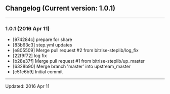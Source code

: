 ## Changelog (Current version: 1.0.1)

-----------------

### 1.0.1 (2016 Apr 11)

* [974284c] prepare for share
* [83b63c3] step.yml updates
* [e805509] Merge pull request #2 from bitrise-steplib/log_fix
* [22f9f72] log fix
* [b28e37f] Merge pull request #1 from bitrise-steplib/up_master
* [6328b90] Merge branch 'master' into upstream_master
* [c51e6b9] Initial commit

-----------------

Updated: 2016 Apr 11